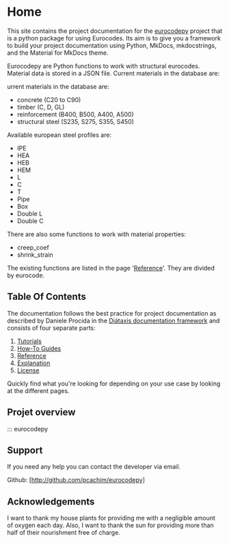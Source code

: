 # Home

This site contains the project documentation for the
[eurocodepy](https://github.com/pcachim/eurocodepy) project that is a python package for using Eurocodes.
Its aim is to give you a framework to build your
project documentation using Python, MkDocs,
mkdocstrings, and the Material for MkDocs theme.

Eurocodepy are Python functions to work with structural eurocodes. Material data is stored in a JSON file. Current materials in the database are:

urrent materials in the database are:

* concrete (C20 to C90)
* timber (C, D, GL)
* reinforcement (B400, B500, A400, A500)
* structural steel (S235, S275, S355, S450)

Available european steel profiles are:

* IPE
* HEA
* HEB
* HEM
* L
* C
* T
* Pipe
* Box
* Double L
* Double C

There are also some functions to work with material properties:

* creep_coef
* shrink_strain

The existing functions are listed in the page '[Reference](reference.md)'. They are divided by eurocode.

## Table Of Contents

The documentation follows the best practice for
project documentation as described by Daniele Procida
in the [Diátaxis documentation framework](https://diataxis.fr/)
and consists of four separate parts:

1. [Tutorials](tutorials.md)
2. [How-To Guides](how-to-guides.md)
3. [Reference](reference.md)
4. [Explanation](explanation.md)
5. [License](copyright.md)

Quickly find what you're looking for depending on
your use case by looking at the different pages.

## Projet overview

::: eurocodepy

## Support

If you need any help you can contact the developer via email.

Github: [http://github.com/pcachim/eurocodepy]

## Acknowledgements

I want to thank my house plants for providing me with
a negligible amount of oxygen each day. Also, I want
to thank the sun for providing more than half of their
nourishment free of charge.
